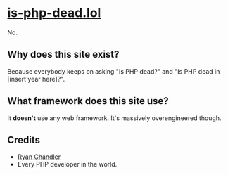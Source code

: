 # [is-php-dead.lol](https://is-php-dead.lol)

No.

## Why does this site exist?

Because everybody keeps on asking "Is PHP dead?" and "Is PHP dead in [insert year here]?".

## What framework does this site use?

It **doesn't** use any web framework. It's massively overengineered though.

## Credits

* [Ryan Chandler](https://twitter.com/ryangjchandler)
* Every PHP developer in the world.